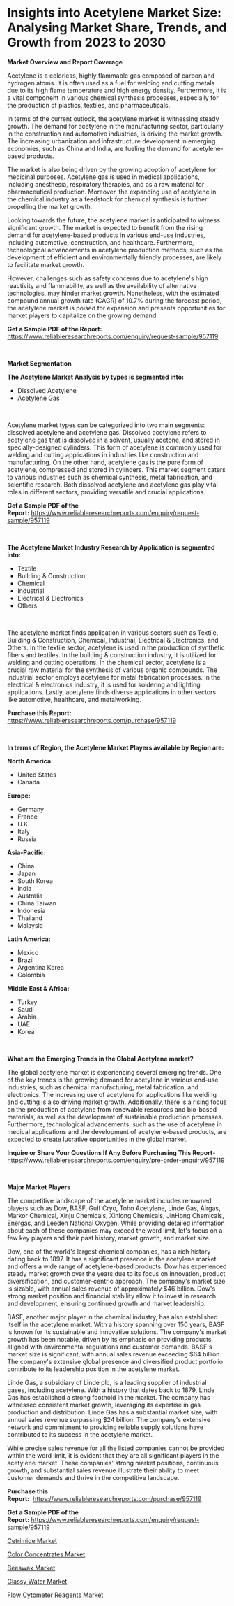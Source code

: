 <p><h1>Insights into Acetylene Market Size: Analysing Market Share, Trends, and Growth from 2023 to 2030</h1></p><p><strong>Market Overview and Report Coverage</strong></p>
<p><p>Acetylene is a colorless, highly flammable gas composed of carbon and hydrogen atoms. It is often used as a fuel for welding and cutting metals due to its high flame temperature and high energy density. Furthermore, it is a vital component in various chemical synthesis processes, especially for the production of plastics, textiles, and pharmaceuticals.</p><p>In terms of the current outlook, the acetylene market is witnessing steady growth. The demand for acetylene in the manufacturing sector, particularly in the construction and automotive industries, is driving the market growth. The increasing urbanization and infrastructure development in emerging economies, such as China and India, are fueling the demand for acetylene-based products.</p><p>The market is also being driven by the growing adoption of acetylene for medicinal purposes. Acetylene gas is used in medical applications, including anesthesia, respiratory therapies, and as a raw material for pharmaceutical production. Moreover, the expanding use of acetylene in the chemical industry as a feedstock for chemical synthesis is further propelling the market growth.</p><p>Looking towards the future, the acetylene market is anticipated to witness significant growth. The market is expected to benefit from the rising demand for acetylene-based products in various end-use industries, including automotive, construction, and healthcare. Furthermore, technological advancements in acetylene production methods, such as the development of efficient and environmentally friendly processes, are likely to facilitate market growth.</p><p>However, challenges such as safety concerns due to acetylene's high reactivity and flammability, as well as the availability of alternative technologies, may hinder market growth. Nonetheless, with the estimated compound annual growth rate (CAGR) of 10.7% during the forecast period, the acetylene market is poised for expansion and presents opportunities for market players to capitalize on the growing demand.</p></p>
<p><strong>Get a Sample PDF of the Report:</strong> <a href="https://www.reliableresearchreports.com/enquiry/request-sample/957119">https://www.reliableresearchreports.com/enquiry/request-sample/957119</a></p>
<p>&nbsp;</p>
<p><strong>Market Segmentation</strong></p>
<p><strong>The Acetylene Market Analysis by types is segmented into:</strong></p>
<p><ul><li>Dissolved Acetylene</li><li>Acetylene Gas</li></ul></p>
<p>&nbsp;</p>
<p><p>Acetylene market types can be categorized into two main segments: dissolved acetylene and acetylene gas. Dissolved acetylene refers to acetylene gas that is dissolved in a solvent, usually acetone, and stored in specially-designed cylinders. This form of acetylene is commonly used for welding and cutting applications in industries like construction and manufacturing. On the other hand, acetylene gas is the pure form of acetylene, compressed and stored in cylinders. This market segment caters to various industries such as chemical synthesis, metal fabrication, and scientific research. Both dissolved acetylene and acetylene gas play vital roles in different sectors, providing versatile and crucial applications.</p></p>
<p><strong>Get a Sample PDF of the Report:</strong>&nbsp;<a href="https://www.reliableresearchreports.com/enquiry/request-sample/957119">https://www.reliableresearchreports.com/enquiry/request-sample/957119</a></p>
<p>&nbsp;</p>
<p><strong>The Acetylene Market Industry Research by Application is segmented into:</strong></p>
<p><ul><li>Textile</li><li>Building & Construction</li><li>Chemical</li><li>Industrial</li><li>Electrical & Electronics</li><li>Others</li></ul></p>
<p>&nbsp;</p>
<p><p>The acetylene market finds application in various sectors such as Textile, Building & Construction, Chemical, Industrial, Electrical & Electronics, and Others. In the textile sector, acetylene is used in the production of synthetic fibers and textiles. In the building & construction industry, it is utilized for welding and cutting operations. In the chemical sector, acetylene is a crucial raw material for the synthesis of various organic compounds. The industrial sector employs acetylene for metal fabrication processes. In the electrical & electronics industry, it is used for soldering and lighting applications. Lastly, acetylene finds diverse applications in other sectors like automotive, healthcare, and metalworking.</p></p>
<p><strong>Purchase this Report:</strong>&nbsp; <a href="https://www.reliableresearchreports.com/purchase/957119">https://www.reliableresearchreports.com/purchase/957119</a></p>
<p>&nbsp;</p>
<p><strong>In terms of Region, the Acetylene Market Players available by Region are:</strong></p>
<p>
    <p> <strong> North America: </strong>
        <ul>
            <li>United States</li>
            <li>Canada</li>
        </ul>
        </p> 
    <p> <strong> Europe: </strong>
        <ul>
            <li>Germany</li>
            <li>France</li>
            <li>U.K.</li>
            <li>Italy</li>
            <li>Russia</li>
        </ul>
        </p> 
    <p> <strong> Asia-Pacific: </strong>
        <ul>
            <li>China</li>
            <li>Japan</li>
            <li>South Korea</li>
            <li>India</li>
            <li>Australia</li>
            <li>China Taiwan</li>
            <li>Indonesia</li>
            <li>Thailand</li>
            <li>Malaysia</li>
        </ul>
        </p> 
    <p> <strong> Latin America: </strong>
        <ul>
            <li>Mexico</li>
            <li>Brazil</li>
            <li>Argentina Korea</li>
            <li>Colombia</li>
        </ul>
        </p> 
    <p> <strong> Middle East & Africa: </strong>
        <ul>
            <li>Turkey</li>
            <li>Saudi</li>
            <li>Arabia</li>
            <li>UAE</li>
            <li>Korea</li>
        </ul>
    </p>
    </p>
<p>&nbsp;</p>
<p><strong>What are the Emerging Trends in the Global Acetylene market?</strong></p>
<p><p>The global acetylene market is experiencing several emerging trends. One of the key trends is the growing demand for acetylene in various end-use industries, such as chemical manufacturing, metal fabrication, and electronics. The increasing use of acetylene for applications like welding and cutting is also driving market growth. Additionally, there is a rising focus on the production of acetylene from renewable resources and bio-based materials, as well as the development of sustainable production processes. Furthermore, technological advancements, such as the use of acetylene in medical applications and the development of acetylene-based products, are expected to create lucrative opportunities in the global market.</p></p>
<p><strong>Inquire or Share Your Questions If Any Before Purchasing This Report</strong>- <a href="https://www.reliableresearchreports.com/enquiry/pre-order-enquiry/957119">https://www.reliableresearchreports.com/enquiry/pre-order-enquiry/957119</a></p>
<p>&nbsp;</p>
<p><strong>Major Market Players</strong></p>
<p><p>The competitive landscape of the acetylene market includes renowned players such as Dow, BASF, Gulf Cryo, Toho Acetylene, Linde Gas, Airgas, Markor Chemical, Xinju Chemicals, Xinlong Chemicals, JinHong Chemicals, Energas, and Leeden National Oxygen. While providing detailed information about each of these companies may exceed the word limit, let's focus on a few key players and their past history, market growth, and market size.</p><p>Dow, one of the world's largest chemical companies, has a rich history dating back to 1897. It has a significant presence in the acetylene market and offers a wide range of acetylene-based products. Dow has experienced steady market growth over the years due to its focus on innovation, product diversification, and customer-centric approach. The company's market size is sizable, with annual sales revenue of approximately $46 billion. Dow's strong market position and financial stability allow it to invest in research and development, ensuring continued growth and market leadership.</p><p>BASF, another major player in the chemical industry, has also established itself in the acetylene market. With a history spanning over 150 years, BASF is known for its sustainable and innovative solutions. The company's market growth has been notable, driven by its emphasis on providing products aligned with environmental regulations and customer demands. BASF's market size is significant, with annual sales revenue exceeding $64 billion. The company's extensive global presence and diversified product portfolio contribute to its leadership position in the acetylene market.</p><p>Linde Gas, a subsidiary of Linde plc, is a leading supplier of industrial gases, including acetylene. With a history that dates back to 1879, Linde Gas has established a strong foothold in the market. The company has witnessed consistent market growth, leveraging its expertise in gas production and distribution. Linde Gas has a substantial market size, with annual sales revenue surpassing $24 billion. The company's extensive network and commitment to providing reliable supply solutions have contributed to its success in the acetylene market.</p><p>While precise sales revenue for all the listed companies cannot be provided within the word limit, it is evident that they are all significant players in the acetylene market. These companies' strong market positions, continuous growth, and substantial sales revenue illustrate their ability to meet customer demands and thrive in the competitive landscape.</p></p>
<p><strong>Purchase this Report:</strong>&nbsp;&nbsp;<a href="https://www.reliableresearchreports.com/purchase/957119">https://www.reliableresearchreports.com/purchase/957119</a></p>
<p></p>
<p><strong>Get a Sample PDF of the Report:</strong>&nbsp;<a href="https://www.reliableresearchreports.com/enquiry/request-sample/957119">https://www.reliableresearchreports.com/enquiry/request-sample/957119</a></p>
<p><p><a href="https://github.com/maliyahmorrow6654/Market-Research-Report-List-1/blob/main/cetrimide-market.md">Cetrimide Market</a></p><p><a href="https://github.com/deliacustodio40/Market-Research-Report-List-1/blob/main/color-concentrates-market.md">Color Concentrates Market</a></p><p><a href="https://github.com/abdelrhmankishk22/Market-Research-Report-List-1/blob/main/beeswax-market.md">Beeswax Market</a></p><p><a href="https://github.com/dzharov81/Market-Research-Report-List-1/blob/main/glassy-water-market.md">Glassy Water Market</a></p><p><a href="https://github.com/scarol104/Market-Research-Report-List-1/blob/main/flow-cytometer-reagents-market.md">Flow Cytometer Reagents Market</a></p></p>
